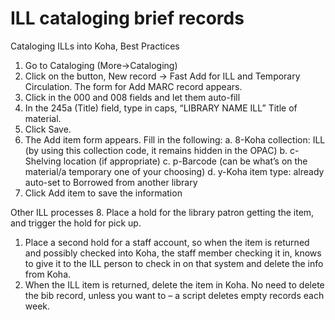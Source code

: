 # ILL cataloging brief records

Cataloging ILLs into Koha, Best Practices

1. Go to ​Cataloging​ \(​More​→​Cataloging​\)
2. Click on the button, ​New record​ ​→​ ​Fast Add for ILL and Temporary Circulation​. The form for ​Add MARC​ record appears.
3. Click in the ​000​ and ​008​ fields and let them auto-fill
4. In the ​245a​ \(Title\) field, type in caps, “LIBRARY NAME ILL” Title of material.  
5. Click ​Save​.  
6. The ​Add item​ form appears. Fill in the following:  a. 8-Koha collection​: ILL \(by using this collection code, it remains hidden in the OPAC\) b. c-Shelving location​ \(if appropriate\) c. p-Barcode​ \(can be what’s on the material/a temporary one of your choosing\) d. ​y-Koha item type​: already auto-set to Borrowed from another library
7. Click ​Add item​ to save the information

Other ILL processes 8. Place a hold for the library patron getting the item, and trigger the hold for pick up.

1. Place a second hold for a staff account, so when the item is returned and possibly checked into Koha, the staff member checking it in, knows to give it to the ILL person to check in on that system and delete the info from Koha.
2. When the ILL item is returned, delete the item in Koha. No need to delete the bib record, unless you want to – a script deletes empty records each week.

